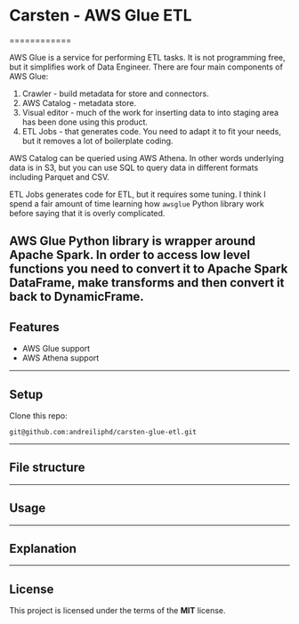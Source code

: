 # Carsten - AWS Glue ETL

============

AWS Glue is a service for performing ETL tasks.
It is not programming free, but it simplifies work of Data Engineer.
There are four main components of AWS Glue:
1. Crawler - build metadata for store and connectors.
2. AWS Catalog - metadata store.
3. Visual editor - much of the work for inserting data to into staging area has been done using this product.
4. ETL Jobs - that generates code. You need to adapt it to fit your needs, but it removes a lot
of boilerplate coding.

AWS Catalog can be queried using AWS Athena. In other words underlying data is in S3, but you can
use SQL to query data in different formats including Parquet and CSV.

ETL Jobs generates code for ETL, but it requires some tuning. I think I spend a fair amount of time
learning how `awsglue` Python library work before saying that it is overly complicated.

AWS Glue Python library is wrapper around Apache Spark.
In order to access low level functions you need to convert it to Apache Spark DataFrame, make transforms
and then convert it back to DynamicFrame.
---

## Features
- AWS Glue support
- AWS Athena support

---

## Setup
Clone this repo:
```
git@github.com:andreiliphd/carsten-glue-etl.git
```

---

## File structure


---


## Usage

---

## Explanation

---

## License
This project is licensed under the terms of the **MIT** license.